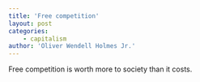```yaml
---
title: 'Free competition'
layout: post
categories:
    - capitalism
author: 'Oliver Wendell Holmes Jr.'
---
```


Free competition is worth more to society than it costs.